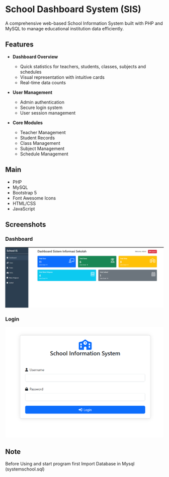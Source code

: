 # School Dashboard System (SIS)

A comprehensive web-based School Information System built with PHP and MySQL to manage educational institution data efficiently.

## Features

- **Dashboard Overview**
  - Quick statistics for teachers, students, classes, subjects and schedules
  - Visual representation with intuitive cards
  - Real-time data counts

- **User Management**
  - Admin authentication
  - Secure login system
  - User session management

- **Core Modules**
  - Teacher Management
  - Student Records
  - Class Management 
  - Subject Management
  - Schedule Management

## Main

- PHP
- MySQL
- Bootstrap 5
- Font Awesome Icons
- HTML/CSS
- JavaScript

## Screenshots

### Dashboard
![Dashboard](SDSS.png)


### Login
![Login](SDS.png)

## Note
Before Using and start program first Import Database in Mysql (systemschool.sql)
